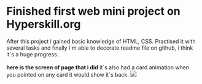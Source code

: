 <h1>Finished first web mini project on Hyperskill.org</h1>
After this project i gained basic knowledge of HTML, CSS. Practised it with several tasks
and finally i`m able to decorate readme file on github, i think it`s a huge progress. 
</br></br>
<b>here is the screen of page that i did</b> it`s also had a card animation when you pointed on any card it would show it`s back.
<img src="https://i.imgur.com/FWq68Dr.png">
